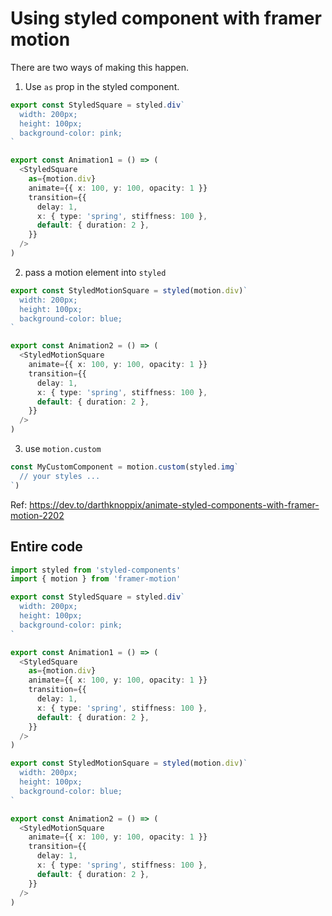 # Using styled component with framer motion

There are two ways of making this happen.

1. Use `as` prop in the styled component.

```ts
export const StyledSquare = styled.div`
  width: 200px;
  height: 100px;
  background-color: pink;
`

export const Animation1 = () => (
  <StyledSquare
    as={motion.div}
    animate={{ x: 100, y: 100, opacity: 1 }}
    transition={{
      delay: 1,
      x: { type: 'spring', stiffness: 100 },
      default: { duration: 2 },
    }}
  />
)
```

2. pass a motion element into `styled`

```ts
export const StyledMotionSquare = styled(motion.div)`
  width: 200px;
  height: 100px;
  background-color: blue;
`

export const Animation2 = () => (
  <StyledMotionSquare
    animate={{ x: 100, y: 100, opacity: 1 }}
    transition={{
      delay: 1,
      x: { type: 'spring', stiffness: 100 },
      default: { duration: 2 },
    }}
  />
)
```

3. use `motion.custom`

```ts
const MyCustomComponent = motion.custom(styled.img`
  // your styles ...
`)
```

Ref: https://dev.to/darthknoppix/animate-styled-components-with-framer-motion-2202

## Entire code

```ts
import styled from 'styled-components'
import { motion } from 'framer-motion'

export const StyledSquare = styled.div`
  width: 200px;
  height: 100px;
  background-color: pink;
`

export const Animation1 = () => (
  <StyledSquare
    as={motion.div}
    animate={{ x: 100, y: 100, opacity: 1 }}
    transition={{
      delay: 1,
      x: { type: 'spring', stiffness: 100 },
      default: { duration: 2 },
    }}
  />
)

export const StyledMotionSquare = styled(motion.div)`
  width: 200px;
  height: 100px;
  background-color: blue;
`

export const Animation2 = () => (
  <StyledMotionSquare
    animate={{ x: 100, y: 100, opacity: 1 }}
    transition={{
      delay: 1,
      x: { type: 'spring', stiffness: 100 },
      default: { duration: 2 },
    }}
  />
)
```
